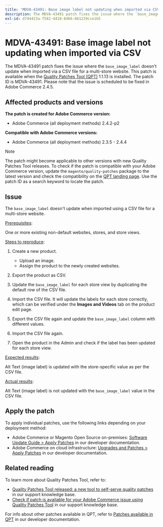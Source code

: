 ```yaml
---
title: 'MDVA-43491: Base image label not updating when imported via CSV'
description: The MDVA-43491 patch fixes the issue where the `base_image_label` doesn't update when imported via a CSV file for a multi-store website. This patch is available when the [Quality Patches Tool (QPT)](/help/announcements/adobe-commerce-announcements/magento-quality-patches-released-new-tool-to-self-serve-quality-patches.md) 1.1.13 is installed. The patch ID is MDVA-43491. Please note that the issue is scheduled to be fixed in Adobe Commerce 2.4.5.
exl-id: d744423a-f582-4410-8d66-861229cce1b5
---
```

# MDVA-43491: Base image label not updating when imported via CSV

The MDVA-43491 patch fixes the issue where the `base_image_label` doesn't update when imported via a CSV file for a multi-store website. This patch is available when the [Quality Patches Tool (QPT)](/help/announcements/adobe-commerce-announcements/magento-quality-patches-released-new-tool-to-self-serve-quality-patches.md) 1.1.13 is installed. The patch ID is MDVA-43491. Please note that the issue is scheduled to be fixed in Adobe Commerce 2.4.5.

## Affected products and versions

**The patch is created for Adobe Commerce version:**

* Adobe Commerce (all deployment methods) 2.4.2-p2

**Compatible with Adobe Commerce versions:**

* Adobe Commerce (all deployment methods) 2.3.5 - 2.4.4

>[!NOTE]
>
>The patch might become applicable to other versions with new Quality Patches Tool releases. To check if the patch is compatible with your Adobe Commerce version, update the `magento/quality-patches` package to the latest version and check the compatibility on the [QPT landing page](https://devdocs.magento.com/quality-patches/tool.html#patch-grid). Use the patch ID as a search keyword to locate the patch.

## Issue

The `base_image_label` doesn't update when imported using a CSV file for a multi-store website.

<u>Prerequisites</u>:

One or more existing non-default websites, stores, and store views.

<u>Steps to reproduce</u>:

1. Create a new product.

    * Upload an image.
    * Assign the product to the newly created websites.

1. Export the product as CSV.
1. Update the `base_image_label` for each store view by duplicating the default row of the CSV file.
1. Import the CSV file. It will update the labels for each store correctly, which can be verified under the **Images and Videos** tab on the product edit page.
1. Export the CSV file again and update the `base_image_label` column with different values.
1. Import the CSV file again.
1. Open the product in the Admin and check if the label has been updated for each store view.

<u>Expected results</u>:

Alt Text (image label) is updated with the store-specific value as per the CSV file.

<u>Actual results</u>:

Alt Text (image label) is not updated with the `base_image_label` value in the CSV file.

## Apply the patch

To apply individual patches, use the following links depending on your deployment method:

* Adobe Commerce or Magento Open Source on-premises: [Software Update Guide > Apply Patches](https://devdocs.magento.com/guides/v2.4/comp-mgr/patching/mqp.html) in our developer documentation.
* Adobe Commerce on cloud infrastructure: [Upgrades and Patches > Apply Patches](https://devdocs.magento.com/cloud/project/project-patch.html) in our developer documentation.

## Related reading

To learn more about Quality Patches Tool, refer to:

* [Quality Patches Tool released: a new tool to self-serve quality patches](/help/announcements/adobe-commerce-announcements/magento-quality-patches-released-new-tool-to-self-serve-quality-patches.md) in our support knowledge base.
* [Check if patch is available for your Adobe Commerce issue using Quality Patches Tool](/help/support-tools/patches-available-in-qpt-tool/check-patch-for-magento-issue-with-magento-quality-patches.md) in our support knowledge base.

For info about other patches available in QPT, refer to [Patches available in QPT](https://devdocs.magento.com/quality-patches/tool.html#patch-grid) in our developer documentation.

